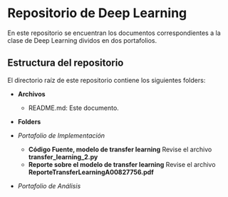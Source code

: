 # Repositorio de Deep Learning
 En este repositorio se encuentran los documentos correspondientes a la clase de Deep Learning dividos en dos portafolios.

## Estructura del repositorio
El directorio raíz de este repositorio contiene los siguientes folders:

* **Archivos**
  * README.md: Este documento.
* **Folders**
* *Portafolio de Implementación*
	* **Código Fuente, modelo de transfer learning** Revise el archivo **transfer_learning_2.py**
	* **Reporte sobre el modelo de transfer learning** Revise el archivo **ReporteTransferLearningA00827756.pdf**

* *Portafolio de Análisis*
